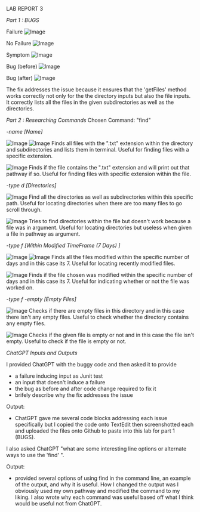 LAB REPORT 3

*Part 1 : BUGS*


Failure
![Image](labreport3_failure.png)

No Failure
![Image](labreport3_nofailure.png)

Symptom
![Image]()

Bug (before)
![Image](labreport3_before.png)

Bug (after)
![Image](labreport3_after.png)

The fix addresses the issue because it ensures that the 'getFiles' method
works correctly not only for the the directory inputs but also the file 
inputs. It correctly lists all the files in the given subdirectories as 
well as the directories.



*Part 2 : Researching Commands*
Chosen Command: "find"


*-name [Name]*

![Image](nameDirectoy.png)
![Image](nameDirectoryOutput.png)
Finds all files with the ".txt" extension within the directory and subdirectories
and lists them in terminal. Useful for finding files with a specific extension.

![Image](nameFile2.png)
Finds if the file contains the ".txt" extension and will print out that pathway if
so. Useful for finding files with specific extension within the file.




*-type d [Directories]*

![Image](typeDDirectory.png)
Find all the directories as well as subdirectories within this specific path. Useful
for locating directories when there are too many files to go scroll through.

![Image](typeDFile2.png)
Tries to find directories within the file but doesn't work because a file was in argument.
Useful for locating directories but useless when given a file in pathway as argument.





*-type f [Within Modified TimeFrame (7 Days) ]*

![Image](7daysDirectory.png)
![Image](7daysDirectoryOutput.png)
Finds all the files modified within the specific number of days and in this
case its 7. Useful for locating recently modified files. 

![Image](7daysFile2.png)
Finds if the file chosen was modified within the specific number of days and 
in this case its 7. Useful for indicating whether or not the file was worked on.




*-type f -empty [Empty Files]*

![Image](emptyDirectory.png)
Checks if there are empty files in this directory and in this case
there isn't any empty files. Useful to check whether the directory
contains any empty files.

![Image](emptyFile2.png)
Checks if the given file is empty or not and in this case the file 
isn't empty. Useful to check if the file is empty or not.



*ChatGPT Inputs and Outputs* 

I provided ChatGPT with the buggy code and then asked it to provide 
- a failure inducing input as Junit test
- an input that doesn't induce a failure
- the bug as before and after code change required to fix it
- brifely describe why the fix addresses the issue

Output: 
- ChatGPT gave me several code blocks addressing each issue
specifically but I copied the code onto TextEdit then screenshotted
each and uploaded the files onto Github to paste into this lab
for part 1 (BUGS).


I also asked ChatGPT "what are some interesting line options or alternate
ways to use the 'find' ". 

Output: 
- provided several options of using find in the command line, an example 
of the output, and why it is useful. How I changed the output was I obviously 
used my own pathway and modified the command to my liking. I also wrote why 
each command was useful based off what I think would be useful not from 
ChatGPT.




